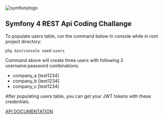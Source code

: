 ![symfonylogo](https://symfony.com/images/logos/header-logo.svg)

## Symfony 4 REST Api Coding Challange

To populate users table, run the command below in console while in root project directory:

    php bin/console seed:users

Command above will create three users with following 3 username:password combinations:

 - company_a [test1234]
 - company_b [test1234]
 - company_c [test1234]

After populating users table, you can get your JWT tokens with these credentials.

[API DOCUMENTATION](https://documenter.getpostman.com/view/9780972/T1LPE7cd?version=latest)